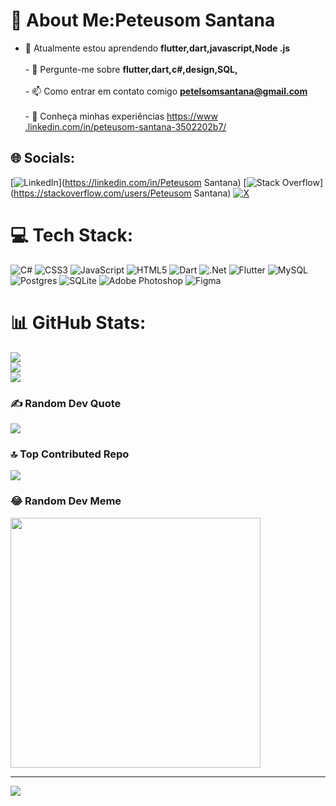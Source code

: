 # 💫 About Me:Peteusom Santana
- 🌱 Atualmente estou aprendendo **flutter,dart,javascript,Node .js**<br><br>- 💬 Pergunte-me sobre **flutter,dart,c#,design,SQL,**<br><br>- 📫 Como entrar em contato comigo **petelsomsantana@gmail.com**<br><br>- 📄 Conheça minhas experiências [https://www .linkedin.com/in/peteusom-santana-3502202b7/](https://www.linkedin.com/in/peteusom-santana-3502202b7/)


## 🌐 Socials:
[![LinkedIn](https://img.shields.io/badge/LinkedIn-%230077B5.svg?logo=linkedin&logoColor=white)](https://linkedin.com/in/Peteusom Santana) [![Stack Overflow](https://img.shields.io/badge/-Stackoverflow-FE7A16?logo=stack-overflow&logoColor=white)](https://stackoverflow.com/users/Peteusom Santana) [![X](https://img.shields.io/badge/X-black.svg?logo=X&logoColor=white)](https://x.com/PeteusomS) 

# 💻 Tech Stack:
![C#](https://img.shields.io/badge/c%23-%23239120.svg?style=for-the-badge&logo=csharp&logoColor=white) ![CSS3](https://img.shields.io/badge/css3-%231572B6.svg?style=for-the-badge&logo=css3&logoColor=white) ![JavaScript](https://img.shields.io/badge/javascript-%23323330.svg?style=for-the-badge&logo=javascript&logoColor=%23F7DF1E) ![HTML5](https://img.shields.io/badge/html5-%23E34F26.svg?style=for-the-badge&logo=html5&logoColor=white) ![Dart](https://img.shields.io/badge/dart-%230175C2.svg?style=for-the-badge&logo=dart&logoColor=white) ![.Net](https://img.shields.io/badge/.NET-5C2D91?style=for-the-badge&logo=.net&logoColor=white) ![Flutter](https://img.shields.io/badge/Flutter-%2302569B.svg?style=for-the-badge&logo=Flutter&logoColor=white) ![MySQL](https://img.shields.io/badge/mysql-%2300000f.svg?style=for-the-badge&logo=mysql&logoColor=white) ![Postgres](https://img.shields.io/badge/postgres-%23316192.svg?style=for-the-badge&logo=postgresql&logoColor=white) ![SQLite](https://img.shields.io/badge/sqlite-%2307405e.svg?style=for-the-badge&logo=sqlite&logoColor=white) ![Adobe Photoshop](https://img.shields.io/badge/adobe%20photoshop-%2331A8FF.svg?style=for-the-badge&logo=adobe%20photoshop&logoColor=white) ![Figma](https://img.shields.io/badge/figma-%23F24E1E.svg?style=for-the-badge&logo=figma&logoColor=white)
# 📊 GitHub Stats:
![](https://github-readme-stats.vercel.app/api?username=peteusom77&theme=dark&hide_border=false&include_all_commits=true&count_private=true)<br/>
![](https://github-readme-streak-stats.herokuapp.com/?user=peteusom77&theme=dark&hide_border=false)<br/>
![](https://github-readme-stats.vercel.app/api/top-langs/?username=peteusom77&theme=dark&hide_border=false&include_all_commits=true&count_private=true&layout=compact)

### ✍️ Random Dev Quote
![](https://quotes-github-readme.vercel.app/api?type=horizontal&theme=radical)

### 🔝 Top Contributed Repo
![](https://github-contributor-stats.vercel.app/api?username=peteusom77&limit=5&theme=dark&combine_all_yearly_contributions=true)

### 😂 Random Dev Meme
<img src='https://randommeme-five.vercel.app/' style="height: 400px;"/>

---
[![](https://visitcount.itsvg.in/api?id=peteusom77&icon=0&color=0)](https://visitcount.itsvg.in)

<!-- Proudly created with GPRM ( https://gprm.itsvg.in ) -->
